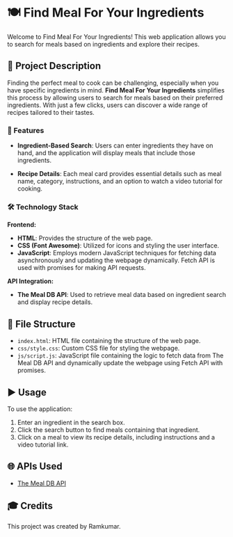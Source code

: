 # 🍽️ Find Meal For Your Ingredients

Welcome to Find Meal For Your Ingredients! This web application allows you to search for meals based on ingredients and explore their recipes.

## 📝 Project Description

Finding the perfect meal to cook can be challenging, especially when you have specific ingredients in mind. **Find Meal For Your Ingredients** simplifies this process by allowing users to search for meals based on their preferred ingredients. With just a few clicks, users can discover a wide range of recipes tailored to their tastes.

### 🌟 Features

- **Ingredient-Based Search**: Users can enter ingredients they have on hand, and the application will display meals that include those ingredients.
  
- **Recipe Details**: Each meal card provides essential details such as meal name, category, instructions, and an option to watch a video tutorial for cooking.

### 🛠️ Technology Stack

**Frontend:**
- **HTML**: Provides the structure of the web page.
- **CSS (Font Awesome)**: Utilized for icons and styling the user interface.
- **JavaScript**: Employs modern JavaScript techniques for fetching data asynchronously and updating the webpage dynamically. Fetch API is used with promises for making API requests.

**API Integration:**
- **The Meal DB API**: Used to retrieve meal data based on ingredient search and display recipe details.

## 📂 File Structure

- `index.html`: HTML file containing the structure of the web page.
- `css/style.css`: Custom CSS file for styling the webpage.
- `js/script.js`: JavaScript file containing the logic to fetch data from The Meal DB API and dynamically update the webpage using Fetch API with promises.


## ▶️ Usage

To use the application:

1. Enter an ingredient in the search box.
2. Click the search button to find meals containing that ingredient.
3. Click on a meal to view its recipe details, including instructions and a video tutorial link.

## 🌐 APIs Used

- [The Meal DB API](https://www.themealdb.com/api/json/v1/1)

## 🎓 Credits

This project was created by Ramkumar.
